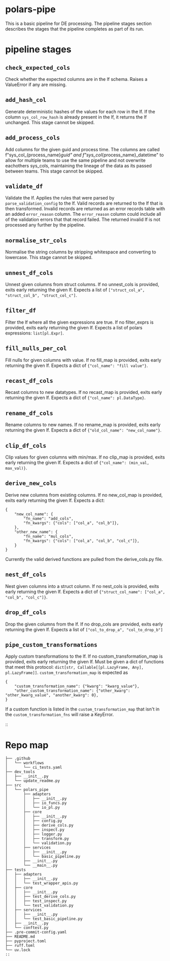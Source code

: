 # polars-pipe
This is a basic pipeline for DE processing. The pipeline stages section describes the stages that the pipeline completes as part of its run.

# pipeline stages


## `check_expected_cols`
Check whether the expected columns are in the lf schema.
Raises a ValueError if any are missing.


## `add_hash_col`
Generate deterministic hashes of the values for each row in the lf.
If the column `sys_col_row_hash` is already present in the lf, it returns the lf unchanged.
This stage cannot be skipped.


## `add_process_cols`
Add columns for the given guid and process time.
The columns are called f"sys_col_{process_name}_guid" and f"sys_col_{process_name}_datetime"
to allow for multiple teams to use the same pipeline and not overwrite eachothers sys_cols,
maintaining the lineage of the data as its passed between teams.
This stage cannot be skipped.


## `validate_df`
Validate the lf.
Applies the rules that were parsed by `parse_validation_config` to the lf.
Valid records are returned to the lf that is then transformed.
Invalid records are returned as an error records table with an added `error_reason` column.
The `error_reason` column could include all of the validation errors that that record failed.
The returned invalid lf is not processed any further by the pipeline.


## `normalise_str_cols`
Normalise the string columns by stripping whitespace and converting to lowercase.
This stage cannot be skipped.


## `unnest_df_cols`
Unnest given columns from struct columns.
If no unnest_cols is provided, exits early returning the given lf.
Expects a list of `["struct_col_a", "struct_col_b", "struct_col_c"]`.


## `filter_df`
Filter the lf where all the given expressions are true.
If no filter_exprs is provided, exits early returning the given lf.
Expects a list of polars expressions: `list[pl.Expr]`.


## `fill_nulls_per_col`
Fill nulls for given columns with value.
If no fill_map is provided, exits early returning the given lf.
Expects a dict of `{"col_name": "fill value"}`.


## `recast_df_cols`
Recast columns to new datatypes.
If no recast_map is provided, exits early returning the given lf.
Expects a dict of `{"col_name": pl.DataType}`.


## `rename_df_cols`
Rename columns to new names.
If no rename_map is provided, exits early returning the given lf.
Expects a dict of `{"old_col_name": "new_col_name"}`.


## `clip_df_cols`
Clip values for given columns with min/max.
If no clip_map is provided, exits early returning the given lf.
Expects a dict of `{"col_name": (min_val, max_val)}`.


## `derive_new_cols`
Derive new columns from existing columns.
If no new_col_map is provided, exits early returning the given lf.
Expects a dict:
```
{
    "new_col_name": {
        "fn_name": "add_cols",
        "fn_kwargs": {"cols": ["col_a", "col_b"]},
    },
    "other_new_name": {
        "fn_name": "mul_cols",
        "fn_kwargs": {"cols": ["col_a", "col_b", "col_c"]},
    }
}
```
Currently the valid derived functions are pulled from the derive_cols.py file.


## `nest_df_cols`
Nest given columns into a struct column.
If no nest_cols is provided, exits early returning the given lf.
Expects a dict of `{"struct_col_name": ["col_a", "col_b", "col_c"]}`.


## `drop_df_cols`
Drop the given columns from the lf.
If no drop_cols are provided, exits early returning the given lf.
Expects a list of `["col_to_drop_a", "col_to_drop_b"]`


## `pipe_custom_transformations`
Apply custom transformations to the lf.
If no custom_transformation_map is provided, exits early returning the given lf.
Must be given a dict of functions that meet this protocol: `dict[str, Callable[[pl.LazyFrame, Any], pl.LazyFrame]]`.
`custom_transformation_map` is expected as
```
{
    "custom_transformation_name": {"kwarg": "kwarg_value"},
    "other_custom_transformation_name": {"other_kwarg": "other_kwarg_value", "another_kwarg": 0},
}
```
If a custom function is listed in the `custom_transformation_map` that isn't in the `custom_transformation_fns`
will raise a KeyError.

::

# Repo map
```
├── .github
│   └── workflows
│       └── ci_tests.yaml
├── dev_tools
│   ├── __init__.py
│   └── update_readme.py
├── src
│   └── polars_pipe
│       ├── adapters
│       │   ├── __init__.py
│       │   ├── io_funcs.py
│       │   └── io_pl.py
│       ├── core
│       │   ├── __init__.py
│       │   ├── config.py
│       │   ├── derive_cols.py
│       │   ├── inspect.py
│       │   ├── logger.py
│       │   ├── transform.py
│       │   └── validation.py
│       ├── services
│       │   ├── __init__.py
│       │   └── basic_pipeline.py
│       ├── __init__.py
│       └── __main__.py
├── tests
│   ├── adapters
│   │   ├── __init__.py
│   │   └── test_wrapper_apis.py
│   ├── core
│   │   ├── __init__.py
│   │   ├── test_derive_cols.py
│   │   ├── test_inspect.py
│   │   └── test_validation.py
│   ├── services
│   │   ├── __init__.py
│   │   └── test_basic_pipeline.py
│   ├── __init__.py
│   └── conftest.py
├── .pre-commit-config.yaml
├── README.md
├── pyproject.toml
├── ruff.toml
└── uv.lock
::
```